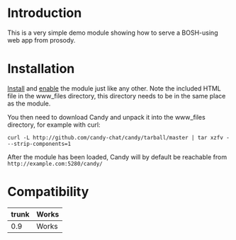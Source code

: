 # Introduction #
This is a very simple demo module showing how to serve a BOSH-using web app from prosody.

# Installation #

[Install](http://prosody.im/doc/installing_modules) and [enable](http://prosody.im/doc/modules_enabled) the module just like any other.  Note the included HTML file in the www\_files directory, this directory needs to be in the same place as the module.

You then need to download Candy and unpack it into the www\_files directory, for example with curl:

```
curl -L http://github.com/candy-chat/candy/tarball/master | tar xzfv - --strip-components=1
```

After the module has been loaded, Candy will by default be reachable from `http://example.com:5280/candy/`

# Compatibility #
|trunk|Works|
|:----|:----|
|0.9|Works|
